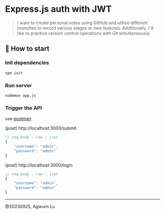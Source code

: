 # Express.js auth with JWT

> I want to create personal notes using GitHub and utilize different branches to record various stages or new features. Additionally, I'd like to practice version control operations with Git simultaneously.

## 🚀 How to start
### Init dependencies
``` 
npm init
```
### Run server
``` 
nodemon app.js
```
### Trigger the API
use [postman](https://web.postman.co/workspace/My-Workspace~86b01eb1-7792-41e9-889c-4bec5a737661/request/25131724-4980e75d-5617-4017-a516-a7d7371bb142)

(post)
http://localhost:3000/submit
``` JavaScript
// req.body - raw - json
{
    "username": "admin",
    "password": "admin"
}
```

(post)
http://localhost:3000/login
``` JavaScript
// req.body - raw - json
{
    "username": "admin",
    "password": "admin"
}
```

---
@20230925, Agwurn Lu